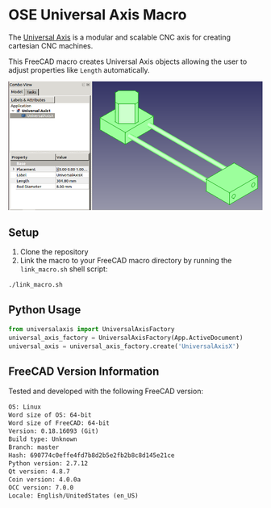 # OSE Universal Axis Macro
The [Universal Axis](https://wiki.opensourceecology.org/wiki/Universal_CNC_Axis) is a modular and scalable CNC axis for creating cartesian CNC machines.

This FreeCAD macro creates Universal Axis objects allowing the user to adjust properties like `Length` automatically.

![Universal Axis object in FreeCAD](universal-axis.png)

## Setup
1. Clone the repository
2. Link the macro to your FreeCAD macro directory by running the `link_macro.sh` shell script:

```
./link_macro.sh
```

## Python Usage

```python
from universalaxis import UniversalAxisFactory
universal_axis_factory = UniversalAxisFactory(App.ActiveDocument)
universal_axis = universal_axis_factory.create('UniversalAxisX')
```

## FreeCAD Version Information
Tested and developed with the following FreeCAD version:

```
OS: Linux
Word size of OS: 64-bit
Word size of FreeCAD: 64-bit
Version: 0.18.16093 (Git)
Build type: Unknown
Branch: master
Hash: 690774c0effe4fd7b8d2b5e2fb2b8c8d145e21ce
Python version: 2.7.12
Qt version: 4.8.7
Coin version: 4.0.0a
OCC version: 7.0.0
Locale: English/UnitedStates (en_US)
```
